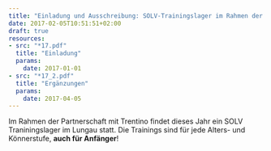 ```yaml
---
title: "Einladung und Ausschreibung: SOLV-Trainingslager im Rahmen der Partnerschaft mit dem Trentino"
date: 2017-02-05T10:51:51+02:00
draft: true
resources:
- src: "*17.pdf"
  title: "Einladung"
  params:
    date: 2017-01-01
- src: "*17_2.pdf"
  title: "Ergänzungen"
  params:
    date: 2017-04-05
---
```


Im Rahmen der Partnerschaft mit Trentino findet dieses Jahr ein SOLV Traniningslager im Lungau statt. Die Trainings sind für jede Alters- und Könnerstufe, **auch für Anfänger**!
